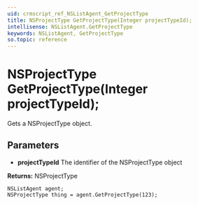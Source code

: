 ```yaml
---
uid: crmscript_ref_NSListAgent_GetProjectType
title: NSProjectType GetProjectType(Integer projectTypeId);
intellisense: NSListAgent.GetProjectType
keywords: NSListAgent, GetProjectType
so.topic: reference
---
```


# NSProjectType GetProjectType(Integer projectTypeId);

Gets a NSProjectType object.

## Parameters

* **projectTypeId** The identifier of the NSProjectType object

**Returns:** NSProjectType

```crmscript
NSListAgent agent;
NSProjectType thing = agent.GetProjectType(123);
```

